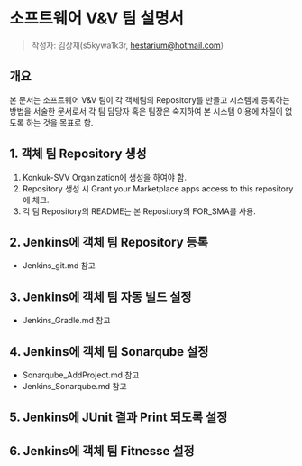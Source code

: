 # 소프트웨어 V&V 팀 설명서

> 작성자: 김상재(s5kywa1k3r, hestarium@hotmail.com)

## 개요

본 문서는 소프트웨어 V&V 팀이 각 객체팀의 Repository를 만들고 시스템에 등록하는 방법을 서술한 문서로서 각 팀 담당자 혹은 팀장은 숙지하여 본 시스템 이용에 차질이 없도록 하는 것을 목표로 함.

## 1. 객체 팀 Repository 생성

1. Konkuk-SVV Organization에 생성을 하여야 함.
2. Repository 생성 시 Grant your Marketplace apps access to this repository에 체크.
3. 각 팀 Repository의 README는 본 Repository의 FOR_SMA를 사용.

## 2. Jenkins에 객체 팀 Repository 등록

- Jenkins_git.md 참고

## 3. Jenkins에 객체 팀 자동 빌드 설정

- Jenkins_Gradle.md 참고

## 4. Jenkins에 객체 팀 Sonarqube 설정

- Sonarqube_AddProject.md 참고
- Jenkins_Sonarqube.md 참고

## 5. Jenkins에 JUnit 결과 Print 되도록 설정

## 6. Jenkins에 객체 팀 Fitnesse 설정